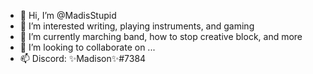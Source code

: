 - 👋 Hi, I’m @MadisStupid
- 👀 I’m interested writing, playing instruments, and gaming
- 🌱 I’m currently marching band, how to stop creative block, and more
- 💞️ I’m looking to collaborate on ...
- 📫 Discord: ✨Madison✨#7384 

<!---
MadisStupid/MadisStupid is a ✨ special ✨ repository because its `README.md` (this file) appears on your GitHub profile.
You can click the Preview link to take a look at your changes.
--->
